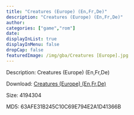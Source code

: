 ```yaml
---
title: "Creatures (Europe) (En,Fr,De)"
description: "Creatures (Europe) (En,Fr,De)"
author: 
categories: ["game","rom"]
date: 
displayInList: true
displayInMenu: false
dropCap: false
featuredImage: /img/gba/Creatures [Europe].jpg
---
```


Description: Creatures (Europe) (En,Fr,De)

Download: <a style="text-decoration:underline;" href="https://mega.nz/#!iKAyGApQ!ATsnGByXDj2mwQWIYAG11BLFHaGD5jrapGyVfeoEJbU" target = "_blank" rel = "nofollow" > Creatures (Europe) (En,Fr,De)</a>

Size: 4194304

MD5: 63AFE31B245C10C69E794E2A1D41366B

